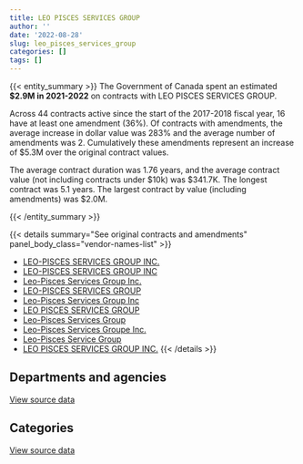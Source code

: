 ```yaml
---
title: LEO PISCES SERVICES GROUP
author: ''
date: '2022-08-28'
slug: leo_pisces_services_group
categories: []
tags: []
---
```


<script src="/rmarkdown-libs/htmlwidgets/htmlwidgets.js"></script>
<link href="/rmarkdown-libs/datatables-css/datatables-crosstalk.css" rel="stylesheet" />
<script src="/rmarkdown-libs/datatables-binding/datatables.js"></script>
<script src="/rmarkdown-libs/jquery/jquery-3.6.0.min.js"></script>
<link href="/rmarkdown-libs/dt-core-bootstrap/css/dataTables.bootstrap.min.css" rel="stylesheet" />
<link href="/rmarkdown-libs/dt-core-bootstrap/css/dataTables.bootstrap.extra.css" rel="stylesheet" />
<script src="/rmarkdown-libs/dt-core-bootstrap/js/jquery.dataTables.min.js"></script>
<script src="/rmarkdown-libs/dt-core-bootstrap/js/dataTables.bootstrap.min.js"></script>
<link href="/rmarkdown-libs/crosstalk/css/crosstalk.min.css" rel="stylesheet" />
<script src="/rmarkdown-libs/crosstalk/js/crosstalk.min.js"></script>
<script src="/rmarkdown-libs/htmlwidgets/htmlwidgets.js"></script>
<link href="/rmarkdown-libs/datatables-css/datatables-crosstalk.css" rel="stylesheet" />
<script src="/rmarkdown-libs/datatables-binding/datatables.js"></script>
<script src="/rmarkdown-libs/jquery/jquery-3.6.0.min.js"></script>
<link href="/rmarkdown-libs/dt-core-bootstrap/css/dataTables.bootstrap.min.css" rel="stylesheet" />
<link href="/rmarkdown-libs/dt-core-bootstrap/css/dataTables.bootstrap.extra.css" rel="stylesheet" />
<script src="/rmarkdown-libs/dt-core-bootstrap/js/jquery.dataTables.min.js"></script>
<script src="/rmarkdown-libs/dt-core-bootstrap/js/dataTables.bootstrap.min.js"></script>
<link href="/rmarkdown-libs/crosstalk/css/crosstalk.min.css" rel="stylesheet" />
<script src="/rmarkdown-libs/crosstalk/js/crosstalk.min.js"></script>

{{< entity_summary >}}
The Government of Canada spent an estimated **\$2.9M in 2021-2022** on contracts with LEO PISCES SERVICES GROUP.

Across 44 contracts active since the start of the 2017-2018 fiscal year, 16 have at least one amendment (36%). Of contracts with amendments, the average increase in dollar value was 283% and the average number of amendments was 2. Cumulatively these amendments represent an increase of \$5.3M over the original contract values.

The average contract duration was 1.76 years, and the average contract value (not including contracts under \$10k) was \$341.7K. The longest contract was 5.1 years. The largest contract by value (including amendments) was \$2.0M.

{{< /entity_summary >}}

{{< details summary="See original contracts and amendments" panel_body_class="vendor-names-list" >}}
- [LEO-PISCES SERVICES GROUP INC.](https://search.open.canada.ca/en/ct/?sort=contract_value_f%20desc&page=1&search_text=%22LEO-PISCES%20SERVICES%20GROUP%20INC.%22)
- [LEO-PISCES SERVICES GROUP INC](https://search.open.canada.ca/en/ct/?sort=contract_value_f%20desc&page=1&search_text=%22LEO-PISCES%20SERVICES%20GROUP%20INC%22)
- [Leo-Pisces Services Group Inc.](https://search.open.canada.ca/en/ct/?sort=contract_value_f%20desc&page=1&search_text=%22Leo-Pisces%20Services%20Group%20Inc.%22)
- [LEO-PISCES SERVICES GROUP](https://search.open.canada.ca/en/ct/?sort=contract_value_f%20desc&page=1&search_text=%22LEO-PISCES%20SERVICES%20GROUP%22)
- [Leo-Pisces Services Group Inc](https://search.open.canada.ca/en/ct/?sort=contract_value_f%20desc&page=1&search_text=%22Leo-Pisces%20Services%20Group%20Inc%22)
- [LEO PISCES SERVICES GROUP](https://search.open.canada.ca/en/ct/?sort=contract_value_f%20desc&page=1&search_text=%22LEO%20PISCES%20SERVICES%20GROUP%22)
- [Leo-Pisces Services Group](https://search.open.canada.ca/en/ct/?sort=contract_value_f%20desc&page=1&search_text=%22Leo-Pisces%20Services%20Group%22)
- [Leo-Pisces Services Groupe Inc.](https://search.open.canada.ca/en/ct/?sort=contract_value_f%20desc&page=1&search_text=%22Leo-Pisces%20Services%20Groupe%20Inc.%22)
- [Leo-Pisces Service Group](https://search.open.canada.ca/en/ct/?sort=contract_value_f%20desc&page=1&search_text=%22Leo-Pisces%20Service%20Group%22)
- [LEO PISCES SERVICES GROUP INC.](https://search.open.canada.ca/en/ct/?sort=contract_value_f%20desc&page=1&search_text=%22LEO%20PISCES%20SERVICES%20GROUP%20INC.%22)
{{< /details >}}

## Departments and agencies

<div id="htmlwidget-1" style="width:100%;height:auto;" class="datatables html-widget"></div>
<script type="application/json" data-for="htmlwidget-1">{"x":{"style":"bootstrap","filter":"none","vertical":false,"data":[["<a href=\"/departments/cas-satj/\">Courts Administration Service<\/a>","<a href=\"/departments/cbsa-asfc/\">Canada Border Services Agency<\/a>","<a href=\"/departments/chrc-ccdp/\">Canadian Human Rights Commission<\/a>","<a href=\"/departments/cnsc-ccsn/\">Canadian Nuclear Safety Commission<\/a>","<a href=\"/departments/csa-asc/\">Canadian Space Agency<\/a>","<a href=\"/departments/dfatd-maecd/\">Global Affairs Canada<\/a>","<a href=\"/departments/dnd-mdn/\">National Defence<\/a>","<a href=\"/departments/elections/\">Elections Canada<\/a>","<a href=\"/departments/esdc-edsc/\">Employment and Social Development Canada<\/a>","<a href=\"/departments/fja-cmf/\">Office of the Commissioner for Federal Judicial Affairs Canada<\/a>","<a href=\"/departments/ic/\">Innovation, Science and Economic Development Canada<\/a>","<a href=\"/departments/infc/\">Infrastructure Canada<\/a>","<a href=\"/departments/nrcan-rncan/\">Natural Resources Canada<\/a>","<a href=\"/departments/nserc-crsng/\">Natural Sciences and Engineering Research Council of Canada<\/a>","<a href=\"/departments/oag-bvg/\">Office of the Auditor General of Canada<\/a>","<a href=\"/departments/ppsc-sppc/\">Public Prosecution Service of Canada<\/a>","<a href=\"/departments/pwgsc-tpsgc/\">Public Services and Procurement Canada<\/a>"],[105348.6,256256.85,24814.8,null,null,null,95461.07,432358.09,63722.42,41569.39,null,null,415889.93,null,29261.31,188236.46,null],[521048.5,239056.74,null,479368.58,null,117998.58,280852.48,259486.86,null,50047.36,null,null,705145.38,null,55474.57,188752.18,null],[169100.31,551780.85,null,525449.52,43812.57,43828.04,407475.75,258777.87,null,49910.62,null,null,686487.1,90092.24,null,194728.8,null],[null,435176.44,null,392051.56,48167.44,null,255775.78,258777.87,null,49910.62,19875.62,153878.53,684036.17,316189.11,null,207317.77,46472.48]],"container":"<table class=\"table table-striped table-hover row-border order-column display\">\n  <thead>\n    <tr>\n      <th>Department<\/th>\n      <th>2018-2019<\/th>\n      <th>2019-2020<\/th>\n      <th>2020-2021<\/th>\n      <th>2021-2022<\/th>\n    <\/tr>\n  <\/thead>\n<\/table>","options":{"order":[[4,"desc"]],"pageLength":10,"autoWidth":true,"columnDefs":[{"targets":1,"render":"function(data, type, row, meta) {\n    return type !== 'display' ? data : DTWidget.formatCurrency(data, \"$\", 2, 3, \",\", \".\", true, null);\n  }"},{"targets":2,"render":"function(data, type, row, meta) {\n    return type !== 'display' ? data : DTWidget.formatCurrency(data, \"$\", 2, 3, \",\", \".\", true, null);\n  }"},{"targets":3,"render":"function(data, type, row, meta) {\n    return type !== 'display' ? data : DTWidget.formatCurrency(data, \"$\", 2, 3, \",\", \".\", true, null);\n  }"},{"targets":4,"render":"function(data, type, row, meta) {\n    return type !== 'display' ? data : DTWidget.formatCurrency(data, \"$\", 2, 3, \",\", \".\", true, null);\n  }"},{"width":"16%","targets":[1,2,3,4]},{"className":"dt-right","targets":[1,2,3,4]}],"orderClasses":false}},"evals":["options.columnDefs.0.render","options.columnDefs.1.render","options.columnDefs.2.render","options.columnDefs.3.render"],"jsHooks":[]}</script>
<p class="text-right">
<a href="https://github.com/GoC-Spending/contracts-data/tree/main/data/out/vendors/leo_pisces_services_group/summary_by_fiscal_year_by_department.csv" class="source-data-link btn btn-link">View source data</a>
</p>

## Categories

<div id="htmlwidget-2" style="width:100%;height:auto;" class="datatables html-widget"></div>
<script type="application/json" data-for="htmlwidget-2">{"x":{"style":"bootstrap","filter":"none","vertical":false,"data":[["<a href=\"/categories/facilities_and_construction/\">Facilities and construction<\/a>","<a href=\"/categories/professional_services/\">Professional services<\/a>","<a href=\"/categories/information_technology/\">Information technology<\/a>"],[null,784568.61,868350.31],[null,752939.07,2144292.15],[122808.8,828265.87,2070369.01],[64830.4,1019702.6,1783096.37]],"container":"<table class=\"table table-striped table-hover row-border order-column display\">\n  <thead>\n    <tr>\n      <th>Category<\/th>\n      <th>2018-2019<\/th>\n      <th>2019-2020<\/th>\n      <th>2020-2021<\/th>\n      <th>2021-2022<\/th>\n    <\/tr>\n  <\/thead>\n<\/table>","options":{"order":[[4,"desc"]],"dom":"t","pageLength":30,"autoWidth":true,"columnDefs":[{"targets":1,"render":"function(data, type, row, meta) {\n    return type !== 'display' ? data : DTWidget.formatCurrency(data, \"$\", 2, 3, \",\", \".\", true, null);\n  }"},{"targets":2,"render":"function(data, type, row, meta) {\n    return type !== 'display' ? data : DTWidget.formatCurrency(data, \"$\", 2, 3, \",\", \".\", true, null);\n  }"},{"targets":3,"render":"function(data, type, row, meta) {\n    return type !== 'display' ? data : DTWidget.formatCurrency(data, \"$\", 2, 3, \",\", \".\", true, null);\n  }"},{"targets":4,"render":"function(data, type, row, meta) {\n    return type !== 'display' ? data : DTWidget.formatCurrency(data, \"$\", 2, 3, \",\", \".\", true, null);\n  }"},{"width":"16%","targets":[1,2,3,4]},{"className":"dt-right","targets":[1,2,3,4]}],"orderClasses":false,"lengthMenu":[10,25,30,50,100]}},"evals":["options.columnDefs.0.render","options.columnDefs.1.render","options.columnDefs.2.render","options.columnDefs.3.render"],"jsHooks":[]}</script>
<p class="text-right">
<a href="https://github.com/GoC-Spending/contracts-data/tree/main/data/out/vendors/leo_pisces_services_group/summary_by_fiscal_year_by_category.csv" class="source-data-link btn btn-link">View source data</a>
</p>
